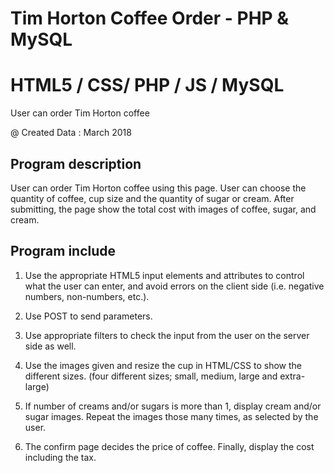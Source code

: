 # Tim Horton Coffee Order - PHP & MySQL 

# HTML5 / CSS/ PHP / JS / MySQL

User can order Tim Horton coffee 

@ Created Data : March 2018
 
 
Program description
--------------------

 User can order Tim Horton coffee using this page. 
 User can choose the quantity of coffee, cup size and the quantity of sugar or cream.
 After submitting, the page show the total cost with images of coffee, sugar, and cream. 
 
 
Program include
-------------------

1.	Use the appropriate HTML5 input elements and attributes to control what the user can enter, and avoid errors on the client side 
   (i.e. negative numbers, non-numbers, etc.).
   
2.	Use POST to send parameters.

3.	Use appropriate filters to check the input from the user on the server side as well.

4.	Use the images given and resize the cup in HTML/CSS to show the different sizes.
    (four different sizes; small, medium, large and extra-large)
    
5.	If number of creams and/or sugars is more than 1, display cream and/or sugar images.
    Repeat the images those many times, as selected by the user.
    
6.	The confirm page decides the price of coffee. Finally, display the cost including the tax.

